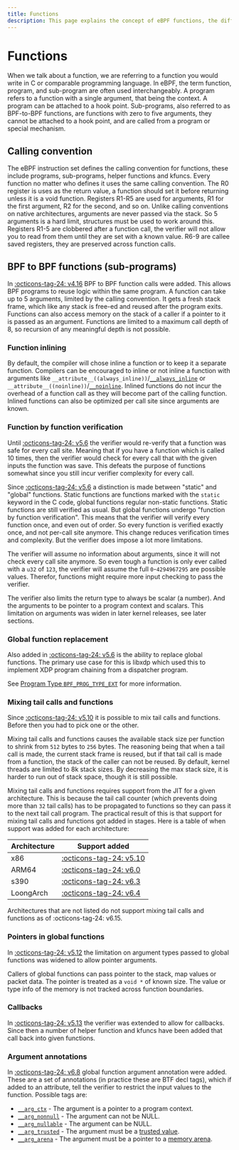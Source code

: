 ```yaml
---
title: Functions
description: This page explains the concept of eBPF functions, the different ways to use them, and how their usage has changed over time.
---
```

# Functions

When we talk about a function, we are referring to a function you would write in C or comparable programming language. In eBPF, the term function, program, and sub-program are often used interchangeably. A program refers to a function with a single argument, that being the context. A program can be attached to a hook point. Sub-programs, also referred to as BPF-to-BPF functions, are functions with zero to five arguments, they cannot be attached to a hook point, and are called from a program or special mechanism.

## Calling convention

The eBPF instruction set defines the calling convention for functions, these include programs, sub-programs, helper functions and kfuncs. Every function no matter who defines it uses the same calling convention. The R0 register is uses as the return value, a function should set it before returning unless it is a void function. Registers R1-R5 are used for arguments, R1 for the first argument, R2 for the second, and so on. Unlike calling conventions on native architectures, arguments are never passed via the stack. So 5 arguments is a hard limit, structures must be used to work around this. Registers R1-5 are clobbered after a function call, the verifier will not allow you to read from them until they are set with a known value. R6-9 are callee saved registers, they are preserved across function calls.

## BPF to BPF functions (sub-programs)

In [:octicons-tag-24: v4.16](https://github.com/torvalds/linux/commit/cc8b0b92a1699bc32f7fec71daa2bfc90de43a4d) BPF to BPF function calls were added. This allows BPF programs to reuse logic within the same program. A function can take up to 5 arguments, limited by the calling convention. It gets a fresh stack frame, which like any stack is free-ed and reused after the program exits. Functions can also access memory on the stack of a caller if a pointer to it is passed as an argument. Functions are limited to a maximum call depth of 8, so recursion of any meaningful depth is not possible.

### Function inlining

By default, the compiler will chose inline a function or to keep it a separate function. Compilers can be encouraged to inline or not inline a function with arguments like `__attribute__((always_inline))`/[`__always_inline`](../../ebpf-library/libbpf/ebpf/__always_inline.md) or `__attribute__((noinline))`/[`__noinline`](../../ebpf-library/libbpf/ebpf/__noinline.md). Inlined functions do not incur the overhead of a function call as they will become part of the calling function. Inlined functions can also be optimized per call site since arguments are known.

### Function by function verification

Until [:octicons-tag-24: v5.6](https://github.com/torvalds/linux/commit/51c39bb1d5d105a02e29aa7960f0a395086e6342) the verifier would re-verify that a function was safe for every call site. Meaning that if you have a function which is called 10 times, then the verifier would check for every call that with the given inputs the function was save. This defeats the purpose of functions somewhat since you still incur verifier complexity for every call. 

Since [:octicons-tag-24: v5.6](https://github.com/torvalds/linux/commit/51c39bb1d5d105a02e29aa7960f0a395086e6342) a distinction is made between "static" and "global" functions. Static functions are functions marked with the `static` keyword in the C code, global functions regular non-static functions. Static functions are still verified as usual. But global functions undergo "function by function verification". This means that the verifier will verify every function once, and even out of order. So every function is verified exactly once, and not per-call site anymore. This change reduces verification times and complexity. But the verifier does impose a lot more limitations. 

The verifier will assume no information about arguments, since it will not check every call site anymore. So even tough a function is only ever called with a `u32` of `123`, the verifier will assume the full `0`-`4294967295` are possible values. Therefor, functions might require more input checking to pass the verifier.

The verifier also limits the return type to always be scalar (a number). And the arguments to be pointer to a program context and scalars. This limitation on arguments was widen in later kernel releases, see later sections.

### Global function replacement

Also added in [:octicons-tag-24: v5.6](https://github.com/torvalds/linux/commit/be8704ff07d2374bcc5c675526f95e70c6459683) is the ability to replace global functions. The primary use case for this is libxdp which used this to implement XDP program chaining from a dispatcher program.

See [Program Type `BPF_PROG_TYPE_EXT`](../program-type/BPF_PROG_TYPE_EXT.md) for more information.

### Mixing tail calls and functions

Since [:octicons-tag-24: v5.10](https://github.com/torvalds/linux/commit/e411901c0b775a3ae7f3e2505f8d2d90ac696178) it is possible to mix tail calls and functions. Before then you had to pick one or the other.

Mixing tail calls and functions causes the available stack size per function to shrink from `512` bytes to `256` bytes. The reasoning being that when a tail call is made, the current stack frame is reused, but if that tail call is made from a function, the stack of the caller can not be reused. By default, kernel threads are limited to 8k stack sizes. By decreasing the max stack size, it is harder to run out of stack space, though it is still possible.

Mixing tail calls and functions requires support from the JIT for a given architecture. This is because the tail call counter (which prevents doing more than `32` tail calls) has to be propagated to functions so they can pass it to the next tail call program. The practical result of this is that support for mixing tail calls and functions got added in stages. Here is a table of when support was added for each architecture:

| Architecture | Support added |
|--------------|---------------|
| x86          | [:octicons-tag-24: v5.10](https://github.com/torvalds/linux/commit/e411901c0b775a3ae7f3e2505f8d2d90ac696178) |
| ARM64        | [:octicons-tag-24: v6.0](https://github.com/torvalds/linux/commit/d4609a5d8c70d21b4a3f801cf896a3c16c613fe1) |
| s390         | [:octicons-tag-24: v6.3](https://github.com/torvalds/linux/commit/dd691e847d28ac5f8b8e3005be44fd0e46722809) |
| LoongArch    | [:octicons-tag-24: v6.4](https://github.com/torvalds/linux/commit/bb035ef0cc91e115faa80187ac8886a7f1914d06) |

Architectures that are not listed do not support mixing tail calls and functions as of :octicons-tag-24: v6.15.

### Pointers in global functions

In [:octicons-tag-24: v5.12](https://github.com/torvalds/linux/commit/e5069b9c23b3857db986c58801bebe450cff3392) the limitation on argument types passed to global functions was widened to allow pointer arguments.

Callers of global functions can pass pointer to the stack, map values or packet data. The pointer is treated as a `void *` of known size. The value or type info of the memory is not tracked across function boundaries.

### Callbacks

In [:octicons-tag-24: v5.13](https://github.com/torvalds/linux/commit/69c087ba6225b574afb6e505b72cb75242a3d844) the verifier was extended to allow for callbacks. Since then a number of helper function and kfuncs have been added that call back into given functions.

### Argument annotations

In [:octicons-tag-24: v6.8](https://github.com/torvalds/linux/commit/94e1c70a34523b5e1529e4ec508316acc6a26a2b) global function argument annotation were added. These are a set of annotations (in practice these are BTF decl tags), which if added to an attribute, tell the verifier to restrict the input values to the function. Possible tags are:

* [`__arg_ctx`](../../ebpf-library/libbpf/ebpf/__arg_ctx.md) - The argument is a pointer to a program context.
* [`__arg_nonnull`](../../ebpf-library/libbpf/ebpf/__arg_nonnull.md) - The argument can not be NULL.
* [`__arg_nullable`](../../ebpf-library/libbpf/ebpf/__arg_nullable.md) - The argument can be NULL.
* [`__arg_trusted`](../../ebpf-library/libbpf/ebpf/__arg_trusted.md) - The argument must be a [trusted value](kfuncs.md#kf_trusted_args).
* [`__arg_arena`](../../ebpf-library/libbpf/ebpf/__arg_arena.md) - The argument must be a pointer to a [memory arena](../map-type/BPF_MAP_TYPE_ARENA.md).
